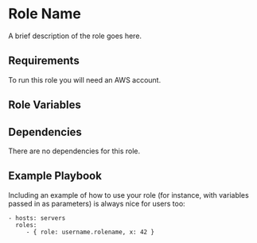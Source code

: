 Role Name
=========

A brief description of the role goes here.

Requirements
------------

To run this role you will need an AWS account.

Role Variables
--------------



Dependencies
------------

There are no dependencies for this role.

Example Playbook
----------------

Including an example of how to use your role (for instance, with variables passed in as parameters) is always nice for users too:

    - hosts: servers
      roles:
         - { role: username.rolename, x: 42 }


